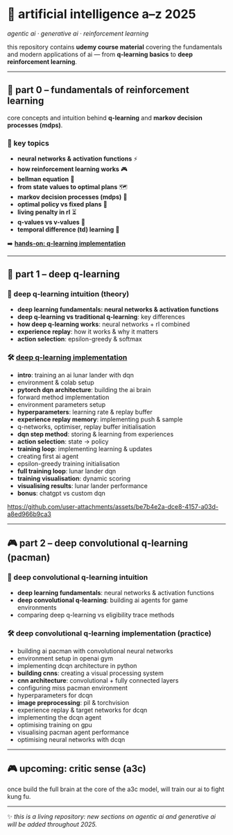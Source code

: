 # 🤖 artificial intelligence a–z 2025  
*agentic ai · generative ai · reinforcement learning*  

this repository contains **udemy course material** covering the fundamentals and modern applications of ai — from **q-learning basics** to **deep reinforcement learning**.  

---

## 📍 part 0 – fundamentals of reinforcement learning  
core concepts and intuition behind **q-learning** and **markov decision processes (mdps)**.  

### 🧩 key topics
- **neural networks & activation functions** ⚡  
- **how reinforcement learning works** 🎮  
- **bellman equation** 📐  
- **from state values to optimal plans** 🗺️  
- **markov decision processes (mdps)** 🎲  
- **optimal policy vs fixed plans** 🎯  
- **living penalty in rl** ⏳  
- **q-values vs v-values** 🔀  
- **temporal difference (td) learning** 🔄  

➡️ **[hands-on: q-learning implementation](https://github.com/burcia1711/artificial-intelligence-2025-agentic-ai-gen-ai-and-rl/tree/main/Section%204%20-%20A%20Q-Learning%20Implementation%20for%20Process%20Optimization)**  

---

## 🚀 part 1 – deep q-learning  

### 🔑 deep q-learning intuition (theory)  
- **deep learning fundamentals: neural networks & activation functions** 
- **deep q-learning vs traditional q-learning**: key differences  
- **how deep q-learning works**: neural networks + rl combined  
- **experience replay**: how it works & why it matters  
- **action selection**: epsilon-greedy & softmax  

### 🛠️ [deep q-learning implementation](https://github.com/burcia1711/artificial-intelligence-2025-agentic-ai-gen-ai-and-rl/blob/main/Section%207%20-%20Part%201%20-%20Deep%20Q-Learning/Deep%20Q-Learning%20for%20Lunar%20Landing%20-%20Complete%20Code.ipynb)
- **intro**: training an ai lunar lander with dqn  
- environment & colab setup 
- **pytorch dqn architecture**: building the ai brain  
- forward method implementation 
- environment parameters setup
- **hyperparameters**: learning rate & replay buffer  
- **experience replay memory**: implementing push & sample 
- q-networks, optimiser, replay buffer initialisation
- **dqn step method**: storing & learning from experiences  
- **action selection**: state → policy
- **training loop**: implementing learning & updates 
- creating first ai agent
- epsilon-greedy training initialisation
- **full training loop**: lunar lander dqn
- **training visualisation**: dynamic scoring
- **visualising results**: lunar lander performance
- **bonus**: chatgpt vs custom dqn

https://github.com/user-attachments/assets/be7b4e2a-dce8-4157-a03d-a8ed966b9ca3

---

## 🎮 part 2 – deep convolutional q-learning (pacman)  

### 🔑 deep convolutional q-learning intuition  
- **deep learning fundamentals**: neural networks & activation functions  
- **deep convolutional q-learning**: building ai agents for game environments 
- comparing deep q-learning vs eligibility trace methods  

### 🛠️ deep convolutional q-learning implementation (practice)  
- building ai pacman with convolutional neural networks  
- environment setup in openai gym  
- implementing dcqn architecture in python  
- **building cnns**: creating a visual processing system  
- **cnn architecture**: convolutional + fully connected layers  
- configuring miss pacman environment  
- hyperparameters for dcqn  
- **image preprocessing**: pil & torchvision  
- experience replay & target networks for dcqn  
- implementing the dcqn agent  
- optimising training on gpu  
- visualising pacman agent performance  
- optimising neural networks with dcqn  

---

## 🎮 upcoming: critic sense (a3c) 
once build the full brain at the core of the a3c model, will train our ai to fight kung fu.

---

✨ *this is a living repository: new sections on agentic ai and generative ai will be added throughout 2025.*  
